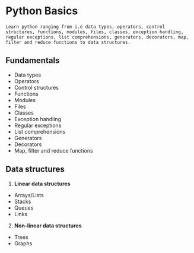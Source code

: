 # Python Basics
```Learn python ranging from i.e data types, operators, control structures, functions, modules, files, classes, exception handling, regular exceptions, list comprehensions, generators, decorators, map, filter and reduce functions to data structures.```
## Fundamentals
- Data types
- Operators
- Control structures
- Functions
- Modules
- Files
- Classes
- Exception handling
- Regular exceptions
- List comprehensions
- Generators
- Decorators
- Map, filter and reduce functions

## Data structures
1. **Linear data structures**
  - Arrays/Lists
  - Stacks
  - Queues
  - Links

2. **Non-linear data structures**
  - Trees
  - Graphs

